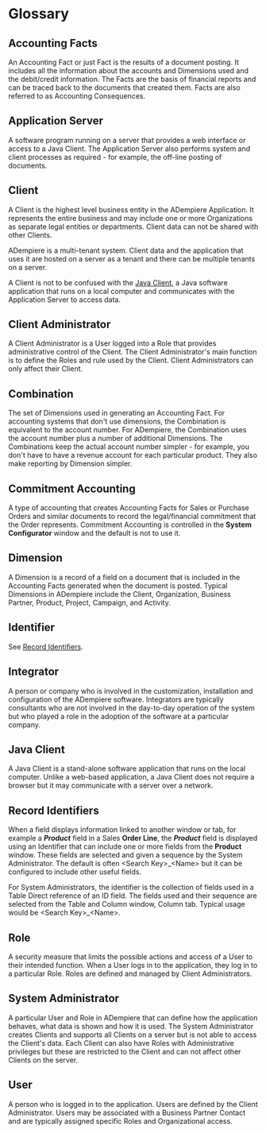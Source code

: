 # Glossary

## Accounting Facts

An Accounting Fact or just Fact is the results of a document posting. It includes all the information about the accounts and Dimensions used and the debit/credit information. The Facts are the basis of financial reports and can be traced back to the documents that created them. Facts are also referred to as Accounting Consequences.

## Application Server

A software program running on a server that provides a web interface or access to a Java Client. The Application Server also performs system and client processes as required - for example, the off-line posting of documents.

## Client

A Client is the highest level business entity in the ADempiere Application. It represents the entire business and may include one or more Organizations as separate legal entities or departments. Client data can not be shared with other Clients.

ADempiere is a multi-tenant system. Client data and the application that uses it are hosted on a server as a tenant and there can be multiple tenants on a server.

A Client is not to be confused with the [Java Client](glossary.md#java-client), a Java software application that runs on a local computer and communicates with the Application Server to access data.

## Client Administrator

A Client Administrator is a User logged into a Role that provides administrative control of the Client. The Client Administrator's main function is to define the Roles and rule used by the Client. Client Administrators can only affect their Client.

## Combination

The set of Dimensions used in generating an Accounting Fact. For accounting systems that don't use dimensions, the Combination is equivalent to the account number. For ADempiere, the Combination uses the account number plus a number of additional Dimensions. The Combinations keep the actual account number simpler - for example, you don't have to have a revenue account for each particular product. They also make reporting by Dimension simpler.

## Commitment Accounting

A type of accounting that creates Accounting Facts for Sales or Purchase Orders and similar documents to record the legal/financial commitment that the Order represents. Commitment Accounting is controlled in the **System Configurator** window and the default is not to use it.

## Dimension

A Dimension is a record of a field on a document that is included in the Accounting Facts generated when the document is posted. Typical Dimensions in ADempiere include the Client, Organization, Business Partner, Product, Project, Campaign, and Activity.

## Identifier

See [Record Identifiers](glossary.md#record-identifiers).

## Integrator

A person or company who is involved in the customization, installation and configuration of the ADempiere software. Integrators are typically consultants who are not involved in the day-to-day operation of the system but who played a role in the adoption of the software at a particular company.

## Java Client

A Java Client is a stand-alone software application that runs on the local computer. Unlike a web-based application, a Java Client does not require a browser but it may communicate with a server over a network.

## Record Identifiers

When a field displays information linked to another window or tab, for example a _**Product**_ field in a Sales **Order Line**, the _**Product**_ field is displayed using an Identifier that can include one or more fields from the **Product** window. These fields are selected and given a sequence by the System Administrator. The default is often &lt;Search Key&gt;\_&lt;Name&gt; but it can be configured to include other useful fields.

For System Administrators, the identifier is the collection of fields used in a Table Direct reference of an ID field. The fields used and their sequence are selected from the Table and Column window, Column tab. Typical usage would be &lt;Search Key&gt;\_&lt;Name&gt;.

## Role

A security measure that limits the possible actions and access of a User to their intended function. When a User logs in to the application, they log in to a particular Role. Roles are defined and managed by Client Administrators.

## System Administrator

A particular User and Role in ADempiere that can define how the application behaves, what data is shown and how it is used. The System Administrator creates Clients and supports all Clients on a server but is not able to access the Client's data. Each Client can also have Roles with Administrative privileges but these are restricted to the Client and can not affect other Clients on the server.

## User

A person who is logged in to the application. Users are defined by the Client Administrator. Users may be associated with a Business Partner Contact and are typically assigned specific Roles and Organizational access.

